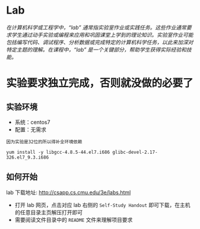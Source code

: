 # Lab

*在计算机科学或工程学中，“lab” 通常指实验室作业或实践任务。这些作业通常要求学生通过动手实验或编程来应用和巩固课堂上学到的理论知识。实验室作业可能包括编写代码、调试程序、分析数据或完成特定的计算机科学任务，以此来加深对特定主题的理解。在课程中，“lab” 是一个关键部分，帮助学生获得实际经验和技能。*

# 实验要求独立完成，否则就没做的必要了

## 实验环境

- 系统：centos7
- 配置：无需求

```shell
因为实验是32位的所以得补全环境依赖

yum install -y libgcc-4.8.5-44.el7.i686 glibc-devel-2.17-326.el7_9.3.i686
```

## 如何开始

lab 下载地址:
http://csapp.cs.cmu.edu/3e/labs.html



- 打开 lab 网页，点击对应 lab 右侧的 `Self-Study Handout` 即可下载，在主机的任意目录主页解压打开即可
- 需要阅读文件目录中的 `README` 文件来理解项目要求